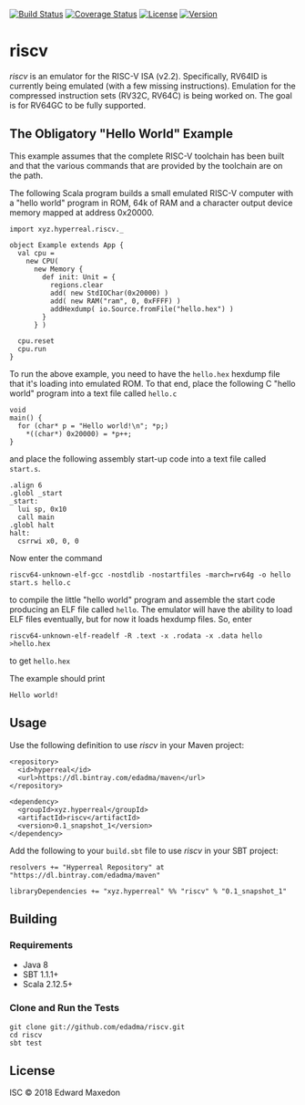 [![Build Status](https://www.travis-ci.org/edadma/riscv.svg?branch=master)](https://www.travis-ci.org/edadma/riscv)
[![Coverage Status](https://coveralls.io/repos/github/edadma/riscv/badge.svg?branch=master)](https://coveralls.io/github/edadma/riscv?branch=master)
[![License](https://img.shields.io/badge/license-ISC-blue.svg)](https://opensource.org/licenses/ISC)
[![Version](https://img.shields.io/badge/latest_release-0.1_snapshot_1-orange.svg)](https://www.scala-sbt.org/)

riscv
=====

*riscv* is an emulator for the RISC-V ISA (v2.2).  Specifically, RV64ID is currently being emulated (with a few missing instructions).  Emulation for the compressed instruction sets (RV32C, RV64C) is being worked on.  The goal is for RV64GC to be fully supported.


The Obligatory "Hello World" Example
------------------------------------

This example assumes that the complete RISC-V toolchain has been built and that the various commands that are provided by the toolchain are on the path.

The following Scala program builds a small emulated RISC-V computer with a "hello world" program in ROM, 64k of RAM and a character output device memory mapped at address 0x20000.

	import xyz.hyperreal.riscv._

	object Example extends App {
	  val cpu =
	    new CPU(
	      new Memory {
	        def init: Unit = {
	          regions.clear
	          add( new StdIOChar(0x20000) )
	          add( new RAM("ram", 0, 0xFFFF) )
	          addHexdump( io.Source.fromFile("hello.hex") )
	        }
	      } )

	  cpu.reset
	  cpu.run
	}

To run the above example, you need to have the `hello.hex` hexdump file that it's loading into emulated ROM. To that end, place the following C "hello world" program into a text file called `hello.c`

	void
	main() {
	  for (char* p = "Hello world!\n"; *p;)
	    *((char*) 0x20000) = *p++;
	}

and place the following assembly start-up code into a text file called `start.s`.

	.align 6
	.globl _start
	_start:
	  lui sp, 0x10
	  call main
	.globl halt
	halt:
	  csrrwi x0, 0, 0

Now enter the command

	riscv64-unknown-elf-gcc -nostdlib -nostartfiles -march=rv64g -o hello start.s hello.c

to compile the little "hello world" program and assemble the start code producing an ELF file called `hello`.  The emulator will have the ability to load ELF files eventually, but for now it loads hexdump files.  So, enter

	riscv64-unknown-elf-readelf -R .text -x .rodata -x .data hello >hello.hex

to get `hello.hex`

The example should print

	Hello world!


Usage
-----

Use the following definition to use *riscv* in your Maven project:

	<repository>
	  <id>hyperreal</id>
	  <url>https://dl.bintray.com/edadma/maven</url>
	</repository>

	<dependency>
	  <groupId>xyz.hyperreal</groupId>
	  <artifactId>riscv</artifactId>
	  <version>0.1_snapshot_1</version>
	</dependency>

Add the following to your `build.sbt` file to use *riscv* in your SBT project:

	resolvers += "Hyperreal Repository" at "https://dl.bintray.com/edadma/maven"

	libraryDependencies += "xyz.hyperreal" %% "riscv" % "0.1_snapshot_1"


Building
--------

### Requirements

- Java 8
- SBT 1.1.1+
- Scala 2.12.5+

### Clone and Run the Tests

	git clone git://github.com/edadma/riscv.git
	cd riscv
	sbt test


License
-------

ISC © 2018 Edward Maxedon